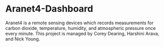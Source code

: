 # Aranet4-Dashboard
Aranet4 is a remote sensing devices which records measurements for carbon dioxide, temperature, humidity, and atmospheric pressure  once every minute. This project is managed by Corey Dearing, Harshini Arava, and Nick Young.
